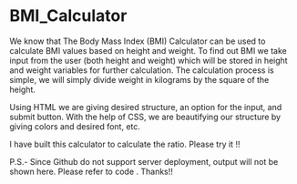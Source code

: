 # BMI_Calculator
We know that The Body Mass Index (BMI) Calculator can be used to calculate BMI values based on height and weight.
To find out BMI we take input from the user (both height and weight) which will be stored in height and weight variables for further calculation. 
The calculation process is simple, we will simply divide weight in kilograms by the square of the height.

Using HTML we are giving desired structure, an option for the input, and submit button. 
With the help of CSS, we are beautifying our structure by giving colors and desired font, etc.

I have built this calculator to calculate the ratio. Please try it !!

P.S.-
Since Github do not support server deployment, output will not be shown here. Please refer to code . Thanks!!
